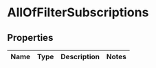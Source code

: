 # AllOfFilterSubscriptions

## Properties
Name | Type | Description | Notes
------------ | ------------- | ------------- | -------------
